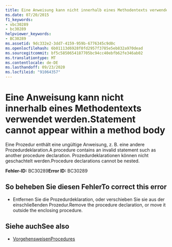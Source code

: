 ```yaml
---
title: Eine Anweisung kann nicht innerhalb eines Methodentexts verwendet werden.
ms.date: 07/20/2015
f1_keywords:
- vbc30289
- bc30289
helpviewer_keywords:
- BC30289
ms.assetid: 9dc332e2-3dd7-4159-959b-6776345c9d0c
ms.openlocfilehash: 6b01113d6928f0fd2957f3785e5eb832a970dead
ms.sourcegitcommit: bf5c5850654187705bc94cc40ebfb62fe346ab02
ms.translationtype: MT
ms.contentlocale: de-DE
ms.lasthandoff: 09/23/2020
ms.locfileid: "91064357"
---
```

# <a name="statement-cannot-appear-within-a-method-body"></a><span data-ttu-id="0c704-102">Eine Anweisung kann nicht innerhalb eines Methodentexts verwendet werden.</span><span class="sxs-lookup"><span data-stu-id="0c704-102">Statement cannot appear within a method body</span></span>

<span data-ttu-id="0c704-103">Eine Prozedur enthält eine ungültige Anweisung, z. B. eine andere Prozedurdeklaration.</span><span class="sxs-lookup"><span data-stu-id="0c704-103">A procedure contains an invalid statement such as another procedure declaration.</span></span> <span data-ttu-id="0c704-104">Prozedurdeklarationen können nicht geschachtelt werden.</span><span class="sxs-lookup"><span data-stu-id="0c704-104">Procedure declarations cannot be nested.</span></span>  
  
 <span data-ttu-id="0c704-105">**Fehler-ID:** BC30289</span><span class="sxs-lookup"><span data-stu-id="0c704-105">**Error ID:** BC30289</span></span>  
  
## <a name="to-correct-this-error"></a><span data-ttu-id="0c704-106">So beheben Sie diesen Fehler</span><span class="sxs-lookup"><span data-stu-id="0c704-106">To correct this error</span></span>  
  
- <span data-ttu-id="0c704-107">Entfernen Sie die Prozedurdeklaration, oder verschieben Sie sie aus der einschließenden Prozedur.</span><span class="sxs-lookup"><span data-stu-id="0c704-107">Remove the procedure declaration, or move it outside the enclosing procedure.</span></span>  
  
## <a name="see-also"></a><span data-ttu-id="0c704-108">Siehe auch</span><span class="sxs-lookup"><span data-stu-id="0c704-108">See also</span></span>

- [<span data-ttu-id="0c704-109">Vorgehensweisen</span><span class="sxs-lookup"><span data-stu-id="0c704-109">Procedures</span></span>](../programming-guide/language-features/procedures/index.md)
